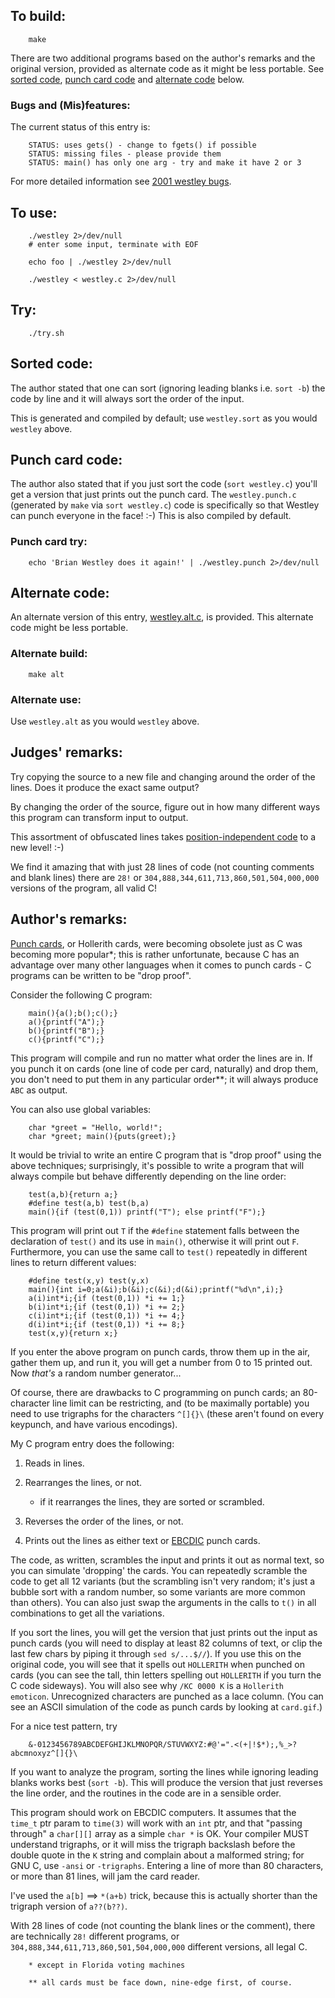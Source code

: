 ## To build:

``` <!---sh-->
    make
```

There are two additional programs based on the author's remarks and the original
version, provided as alternate code as it might be less portable. See [sorted
code](#sorted-code), [punch card code](#punch-card-code) and [alternate
code](#alternate-code) below.


### Bugs and (Mis)features:

The current status of this entry is:

```
    STATUS: uses gets() - change to fgets() if possible
    STATUS: missing files - please provide them
    STATUS: main() has only one arg - try and make it have 2 or 3
```

For more detailed information see [2001 westley bugs](../../bugs.html#2001_westley).


## To use:

``` <!---sh-->
    ./westley 2>/dev/null
    # enter some input, terminate with EOF

    echo foo | ./westley 2>/dev/null

    ./westley < westley.c 2>/dev/null
```


## Try:

``` <!---sh-->
    ./try.sh
```


## Sorted code:

The author stated that one can sort (ignoring leading blanks i.e. `sort -b`) the
code by line and it will always sort the order of the input.

This is generated and compiled by default; use `westley.sort` as you would
`westley` above.


## Punch card code:

The author also stated that if you just sort the code (`sort westley.c`) you'll
get a version that just prints out the punch card. The `westley.punch.c`
(generated by `make` via `sort westley.c`) code is specifically so that Westley
can punch everyone in the face! :-) This is also compiled by default.


### Punch card try:

``` <!---sh-->
    echo 'Brian Westley does it again!' | ./westley.punch 2>/dev/null
```


## Alternate code:

An alternate version of this entry, [westley.alt.c](%%REPO_URL%%/2001/westley/westley.alt.c), is provided.
This alternate code might be less portable.


### Alternate build:

``` <!---sh-->
    make alt
```


### Alternate use:

Use `westley.alt` as you would `westley` above.


## Judges' remarks:

Try copying the source to a new file and changing around the
order of the lines.  Does it produce the exact same output?

By changing the order of the source, figure out in how many different
ways this program can transform input to output.

This assortment of obfuscated lines takes [position-independent
code](https://en.wikipedia.org/wiki/Position-independent_code) to a new level! :-)

We find it amazing that with just 28 lines of code (not counting comments and
blank lines) there are `28!` or `304,888,344,611,713,860,501,504,000,000`
versions of the program, all valid C!


## Author's remarks:

[Punch cards](https://en.wikipedia.org/wiki/Punched_card), or Hollerith cards,
were becoming obsolete just as C was becoming more popular\*; this is rather
unfortunate, because C has an advantage over many other languages when it comes
to punch cards - C programs can be written to be "drop proof".

Consider the following C program:

``` <!---c-->
    main(){a();b();c();}
    a(){printf("A");}
    b(){printf("B");}
    c(){printf("C");}
```

This program will compile and run no matter what order the
lines are in.  If you punch it on cards (one line of code per
card, naturally) and drop them, you don't need to put them in
any particular order\*\*; it will always produce `ABC` as output.

You can also use global variables:

``` <!---c-->
    char *greet = "Hello, world!";
    char *greet; main(){puts(greet);}
```

It would be trivial to write an entire C program that is
"drop proof" using the above techniques; surprisingly, it's
possible to write a program that will always compile but
behave differently depending on the line order:

``` <!---c-->
    test(a,b){return a;}
    #define test(a,b) test(b,a)
    main(){if (test(0,1)) printf("T"); else printf("F");}
```

This program will print out `T` if the `#define` statement
falls between the declaration of `test()` and its use in
`main()`, otherwise it will print out `F`.  Furthermore,
you can use the same call to `test()` repeatedly in
different lines to return different values:

``` <!---c-->
    #define test(x,y) test(y,x)
    main(){int i=0;a(&i);b(&i);c(&i);d(&i);printf("%d\n",i);}
    a(i)int*i;{if (test(0,1)) *i += 1;}
    b(i)int*i;{if (test(0,1)) *i += 2;}
    c(i)int*i;{if (test(0,1)) *i += 4;}
    d(i)int*i;{if (test(0,1)) *i += 8;}
    test(x,y){return x;}
```

If you enter the above program on punch cards, throw them
up in the air, gather them up, and run it, you will get
a number from 0 to 15 printed out.  Now *that's* a random
number generator...

Of course, there are drawbacks to C programming on punch
cards; an 80-character line limit can be restricting, and
(to be maximally portable) you need to use trigraphs for
the characters `^[]{}\` (these aren't found on every
keypunch, and have various encodings).

My C program entry does the following:

1. Reads in lines.

2. Rearranges the lines, or not.
    - if it rearranges the lines, they are sorted or scrambled.

3. Reverses the order of the lines, or not.

4. Prints out the lines as either text or
[EBCDIC](https://en.wikipedia.org/wiki/EBCDIC) punch cards.

The code, as written, scrambles the input and prints it out
as normal text, so you can simulate 'dropping' the cards.
You can repeatedly scramble the code to get all 12 variants
(but the scrambling isn't very random; it's just a bubble
sort with a random number, so some variants are more common
than others).  You can also just swap the arguments in the
calls to `t()` in all combinations to get all the variations.

If you sort the lines, you will get the version that just
prints out the input as punch cards (you will need to display
at least 82 columns of text, or clip the last few chars by
piping it through `sed s/...$//`).  If you use this on the
original code, you will see that it spells out `HOLLERITH`
when punched on cards (you can see the tall, thin letters
spelling out `HOLLERITH` if you turn the C code sideways).
You will also see why `/KC 0000 K` is a `Hollerith emoticon`.
Unrecognized characters are punched as a lace column.
(You can see an ASCII simulation of the code as punch cards
by looking at `card.gif`.)

For a nice test pattern, try

```
    &-0123456789ABCDEFGHIJKLMNOPQR/STUVWXYZ:#@'=".<(+|!$*);,%_>?abcmnoxyz^[]{}\
```

If you want to analyze the program, sorting the lines while
ignoring leading blanks works best (`sort -b`).  This will
produce the version that just reverses the line order, and
the routines in the code are in a sensible order.

This program should work on EBCDIC computers.  It assumes
that the `time_t` ptr param to `time(3)` will work with an `int`
ptr, and that "passing through" a `char[][]` array as a simple
`char *` is OK.  Your compiler MUST understand trigraphs, or it
will miss the trigraph backslash before the double quote in
the `K` string and complain about a malformed string; for GNU
C, use `-ansi` or `-trigraphs`.  Entering a line of more than 80
characters, or more than 81 lines, will jam the card reader.

I've used the `a[b]` ==> `*(a+b)` trick, because this is
actually shorter than the trigraph version of `a??(b??)`.

With 28 lines of code (not counting the blank lines or the
comment), there are technically `28!` different programs, or
`304,888,344,611,713,860,501,504,000,000` different versions,
all legal C.

```
    * except in Florida voting machines

    ** all cards must be face down, nine-edge first, of course.
```


<!--

    Copyright © 1984-2024 by Landon Curt Noll. All Rights Reserved.

    You are free to share and adapt this file under the terms of this license:

	Creative Commons Attribution-ShareAlike 4.0 International (CC BY-SA 4.0)

    For more information, see:

	https://creativecommons.org/licenses/by-sa/4.0/

-->
